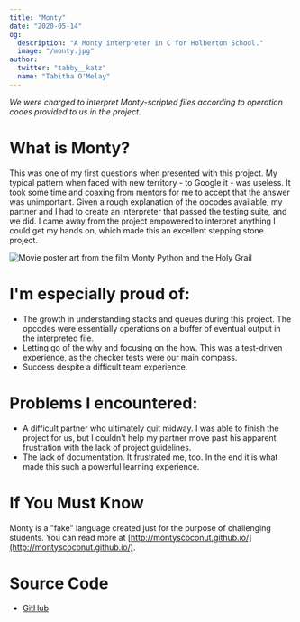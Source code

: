 ```yaml
---
title: "Monty"
date: "2020-05-14"
og:
  description: "A Monty interpreter in C for Holberton School."
  image: "/monty.jpg"
author:
  twitter: "tabby__katz"
  name: "Tabitha O'Melay"
---
```


_We were charged to interpret Monty-scripted files according to operation codes provided to us in the project._

# What is Monty?

This was one of my first questions when presented with this project. My typical pattern when faced with new territory - to Google it - was useless. It took some time and coaxing from mentors for me to accept that the answer was unimportant. Given a rough explanation of the opcodes available, my partner and I had to create an interpreter that passed the testing suite, and we did. I came away from the project empowered to interpret anything I could get my hands on, which made this an excellent stepping stone project.

![Movie poster art from the film Monty Python and the Holy Grail](/monty.jpg)

# I'm especially proud of:

- The growth in understanding stacks and queues during this project. The opcodes were essentially operations on a buffer of eventual output in the interpreted file.
- Letting go of the why and focusing on the how. This was a test-driven experience, as the checker tests were our main compass.
- Success despite a difficult team experience.

# Problems I encountered:

- A difficult partner who ultimately quit midway. I was able to finish the project for us, but I couldn't help my partner move past his apparent frustration with the lack of project guidelines.
- The lack of documentation. It frustrated me, too. In the end it is what made this such a powerful learning experience.

# If You Must Know

Monty is a "fake" language created just for the purpose of challenging students. You can read more at [http://montyscoconut.github.io/](http://montyscoconut.github.io/).

# Source Code

- [GitHub](https://github.com/tabbykatz/monty)
